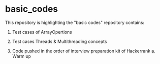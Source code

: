 # basic_codes
This repository is highlighting the "basic codes"
repository contains:

1. Test cases of ArrayOpertions

2. Test cases Threads & Multithreading concepts

3. Code pushed in the order of interview preparation kit of Hackerrank
   a. Warm up
